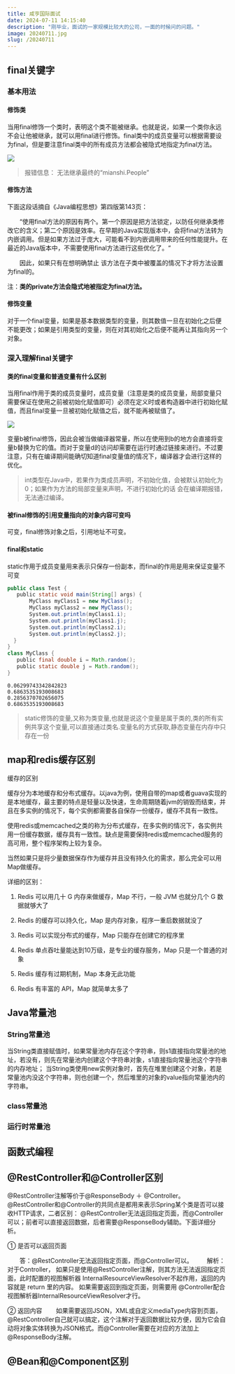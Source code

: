 ```yaml
---
title: 咸亨国际面试
date: 2024-07-11 14:15:40
description: "刚毕业，面试的一家规模比较大的公司，一面的时候问的问题。"
image: 20240711.jpg
slug: /20240711
---
```

## final关键字

### 基本用法

#### 修饰类

当用final修饰一个类时，表明这个类不能被继承。也就是说，如果一个类你永远不会让他被继承，就可以用final进行修饰。final类中的成员变量可以根据需要设为final，但是要注意final类中的所有成员方法都会被隐式地指定为final方法。

![](../images/final类无法继承.png)

> 报错信息： 无法继承最终的“mianshi.People”

#### 修饰方法

下面这段话摘自《Java编程思想》第四版第143页：

　　“使用final方法的原因有两个。第一个原因是把方法锁定，以防任何继承类修改它的含义；第二个原因是效率。在早期的Java实现版本中，会将final方法转为内嵌调用。但是如果方法过于庞大，可能看不到内嵌调用带来的任何性能提升。在最近的Java版本中，不需要使用final方法进行这些优化了。“

　　因此，如果只有在想明确禁止 该方法在子类中被覆盖的情况下才将方法设置为final的。

注：**类的private方法会隐式地被指定为final方法。**

#### 修饰变量

对于一个final变量，如果是基本数据类型的变量，则其数值一旦在初始化之后便不能更改；如果是引用类型的变量，则在对其初始化之后便不能再让其指向另一个对象。

### 深入理解final关键字

#### 类的final变量和普通变量有什么区别

当用final作用于类的成员变量时，成员变量（注意是类的成员变量，局部变量只需要保证在使用之前被初始化赋值即可）必须在定义时或者构造器中进行初始化赋值，而且final变量一旦被初始化赋值之后，就不能再被赋值了。

![](../images/final变量无法修改.png)

变量b被final修饰，因此会被当做编译器常量，所以在使用到b的地方会直接将变量b替换为它的值。而对于变量d的访问却需要在运行时通过链接来进行。不过要注意，只有在编译期间能确切知道final变量值的情况下，编译器才会进行这样的优化。

> int类型在Java中，若果作为类成员声明，不初始化值，会被默认初始化为0；如果作为方法的局部变量来声明，不进行初始化的话 会在编译期报错，无法通过编译。

#### 被final修饰的引用变量指向的对象内容可变吗

可变，final修饰对象之后，引用地址不可变。

#### final和static

static作用于成员变量用来表示只保存一份副本，而final的作用是用来保证变量不可变

```java
public class Test {
   public static void main(String[] args) {
       MyClass myClass1 = new MyClass();
       MyClass myClass2 = new MyClass();
       System.out.println(myClass1.i);
       System.out.println(myClass1.j);
       System.out.println(myClass2.i);
       System.out.println(myClass2.j);
  }
}
class MyClass {
   public final double i = Math.random();
   public static double j = Math.random();
}
```

```
0.06299743342842823
0.6863535193008683
0.2856370702656075
0.6863535193008683
```

> static修饰的变量,又称为类变量,也就是说这个变量是属于类的,类的所有实例共享这个变量,可以直接通过类名.变量名的方式获取,静态变量在内存中只存在一份

## map和redis缓存区别

缓存的区别

缓存分为本地缓存和分布式缓存。以java为例，使用自带的map或者guava实现的是本地缓存，最主要的特点是轻量以及快速，生命周期随着jvm的销毁而结束，并且在多实例的情况下，每个实例都需要各自保存一份缓存，缓存不具有一致性。

使用redis或memcached之类的称为分布式缓存，在多实例的情况下，各实例共用一份缓存数据，缓存具有一致性。缺点是需要保持redis或memcached服务的高可用，整个程序架构上较为复杂。

当然如果只是将少量数据保存作为缓存并且没有持久化的需求，那么完全可以用Map做缓存。

详细的区别：

1. Redis 可以用几十 G 内存来做缓存，Map 不行，一般 JVM 也就分几个 G 数据就够大了

2. Redis 的缓存可以持久化，Map 是内存对象，程序一重启数据就没了

3. Redis 可以实现分布式的缓存，Map 只能存在创建它的程序里

4. Redis 单点吞吐量能达到10万级，是专业的缓存服务，Map 只是一个普通的对象

5. Redis 缓存有过期机制，Map 本身无此功能

6. Redis 有丰富的 API，Map 就简单太多了

## Java常量池

### String常量池

当String类直接赋值时，如果常量池内存在这个字符串，则s1直接指向常量池的地址，若没有，则先在常量池内创建这个字符串对象，s1直接指向常量池这个字符串的内存地址； 当String类使用new实例对象时，首先在堆里创建这个对象，若是常量池内没这个字符串，则也创建一个，然后堆里的对象的value指向常量池内的字符串。

### class常量池

### 运行时常量池

## 函数式编程

## @RestController和@Controller区别

@RestController注解等价于@ResponseBody ＋ @Controller。@RestController和@Controller的共同点是都用来表示Spring某个类是否可以接收HTTP请求，二者区别： @RestController无法返回指定页面，而@Controller可以；前者可以直接返回数据，后者需要@ResponseBody辅助。下面详细分析。

① 是否可以返回页面

　　答：@RestController无法返回指定页面，而@Controller可以。 　　解析：对于Controller， 如果只是使用@RestController注解，则其方法无法返回指定页面，此时配置的视图解析器 InternalResourceViewResolver不起作用，返回的内容就是 return 里的内容。 如果需要返回到指定页面，则需要用 @Controller配合视图解析器InternalResourceViewResolver才行。

 ② 返回内容 　　如果需要返回JSON，XML或自定义mediaType内容到页面，@RestController自己就可以搞定，这个注解对于返回数据比较方便，因为它会自动将对象实体转换为JSON格式。而@Controller需要在对应的方法加上@ResponseBody注解。

## @Bean和@Component区别

